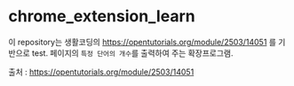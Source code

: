 # chrome_extension_learn

이 repository는 생활코딩의 https://opentutorials.org/module/2503/14051 를 기반으로 test.
페이지의 `특정 단어의 개수`를 출력하여 주는 확장프로그램.

출처 : https://opentutorials.org/module/2503/14051
